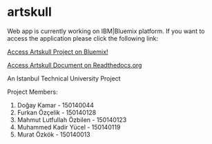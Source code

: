 # artskull

Web app is currently working on IBM|Bluemix platform. If you want to access the application please click the following link:

[Access Artskull Project on Bluemix!](http://itucsdb1610.mybluemix.net/)

[Access Artskull Document on Readthedocs.org](http://itucsdb1610.readthedocs.io/en/latest/)


An Istanbul Technical University Project

Project Members:

1. Doğay Kamar - 150140044
2. Furkan Özçelik - 150140128
3. Mahmut Lutfullah Özbilen - 150140123
4. Muhammed Kadir Yücel - 150140119
5. Murat Özkök - 150140013


